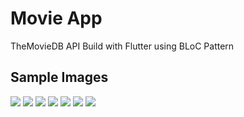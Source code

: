 # Movie App

TheMovieDB API Build with Flutter using BLoC Pattern

## Sample Images

<img src="https://github.com/jose-bamboo/tmdb_flutter/blob/master/github_images/intro.png"/>
<img src="https://github.com/jose-bamboo/tmdb_flutter/blob/master/github_images/first_page.png"/>
<img src="https://github.com/jose-bamboo/tmdb_flutter/blob/master/github_images/second_page.png"/>
<img src="https://github.com/jose-bamboo/tmdb_flutter/blob/master/github_images/third_page.png"/>
<img src="https://github.com/jose-bamboo/tmdb_flutter/blob/master/github_images/fourth_page.png"/>
<img src="https://github.com/jose-bamboo/tmdb_flutter/blob/master/github_images/fifth_page.png"/>
<img src="https://github.com/jose-bamboo/tmdb_flutter/blob/master/github_images/sixth_page.png"/>
